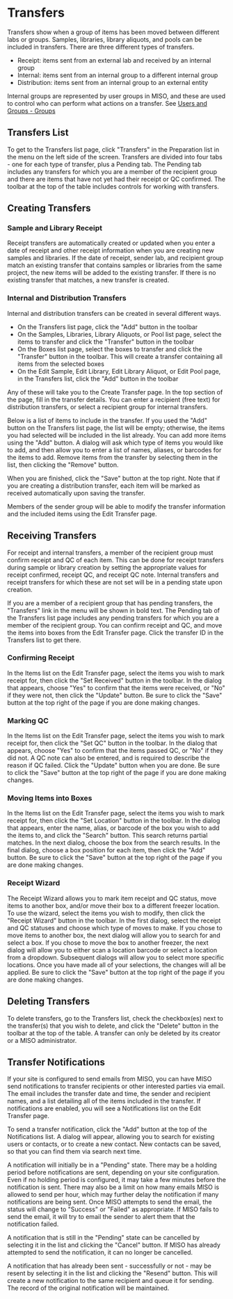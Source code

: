# Transfers

Transfers show when a group of items has been moved between different labs or groups. Samples, libraries, library
aliquots, and pools can be included in transfers. There are three different types of transfers.

* Receipt: items sent from an external lab and received by an internal group
* Internal: items sent from an internal group to a different internal group
* Distribution: items sent from an internal group to an external entity

Internal groups are represented by user groups in MISO, and these are used to control who can perform what actions on a
transfer. See [Users and Groups - Groups](../users_and_groups/#groups)



## Transfers List

To get to the Transfers list page, click "Transfers" in the Preparation list in the menu on the left side of the
screen. Transfers are divided into four tabs - one for each type of transfer, plus a Pending tab. The Pending tab
includes any transfers for which you are a member of the recipient group and there are items that have not yet had
their receipt or QC confirmed. The toolbar at the top of the table includes controls for working with transfers.



## Creating Transfers

### Sample and Library Receipt

Receipt transfers are automatically created or updated when you enter a date of receipt and other receipt information
when you are creating new samples and libraries. If the date of receipt, sender lab, and recipient group match an
existing transfer that contains samples or libraries from the same project, the new items will be added to the existing
transfer. If there is no existing transfer that matches, a new transfer is created.



### Internal and Distribution Transfers

Internal and distribution transfers can be created in several different ways.

* On the Transfers list page, click the "Add" button in the toolbar
* On the Samples, Libraries, Library Aliquots, or Pool list page, select the items to transfer and click the "Transfer"
  button in the toolbar
* On the Boxes list page, select the boxes to transfer and click the "Transfer" button in the toolbar. This will create
  a transfer containing all items from the selected boxes
* On the Edit Sample, Edit Library, Edit Library Aliquot, or Edit Pool page, in the Transfers list, click the "Add"
  button in the toolbar

Any of these will take you to the Create Transfer page. In the top section of the page, fill in the transfer details.
You can enter a recipient (free text) for distribution transfers, or select a recipient group for internal transfers.

Below is a list of items to include in the transfer. If you used the "Add" button on the Transfers list page, the list
will be empty; otherwise, the items you had selected will be included in the list already. You can add more items using
the "Add" button. A dialog will ask which type of items you would like to add, and then allow you to enter a list of
names, aliases, or barcodes for the items to add. Remove items from the transfer by selecting them in the list, then
clicking the "Remove" button.

When you are finished, click the "Save" button at the top right. Note that if you are creating a distribution transfer,
each item will be marked as received automatically upon saving the transfer.

Members of the sender group will be able to modify the transfer information and the included items using the Edit
Transfer page.



## Receiving Transfers

For receipt and internal transfers, a member of the recipient group must confirm receipt and QC of each item. This can
be done for receipt transfers during sample or library creation by setting the appropriate values for receipt
confirmed, receipt QC, and receipt QC note. Internal transfers and receipt transfers for which these are not set will
be in a pending state upon creation.

If you are a member of a recipient group that has pending transfers, the "Transfers" link in the menu will be shown in
bold text. The Pending tab of the Transfers list page includes any pending transfers for which you are a member of the
recipient group. You can confirm receipt and QC, and move the items into boxes from the Edit Transfer page. Click the
transfer ID in the Transfers list to get there.



### Confirming Receipt

In the Items list on the Edit Transfer page, select the items you wish to mark receipt for, then click the "Set
Received" button in the toolbar. In the dialog that appears, choose "Yes" to confirm that the items were received, or
"No" if they were not, then click the "Update" button. Be sure to click the "Save" button at the top right of the page
if you are done making changes.



### Marking QC

In the Items list on the Edit Transfer page, select the items you wish to mark receipt for, then click the "Set QC"
button in the toolbar. In the dialog that appears, choose "Yes" to confirm that the items passed QC, or "No" if they
did not. A QC note can also be entered, and is required to describe the reason if QC failed. Click the "Update" button
when you are done. Be sure to click the "Save" button at the top right of the page if you are done making changes.



### Moving Items into Boxes

In the Items list on the Edit Transfer page, select the items you wish to mark receipt for, then click the "Set
Location" button in the toolbar. In the dialog that appears, enter the name, alias, or barcode of the box you wish to
add the items to, and click the "Search" button. This search returns partial matches. In the next dialog, choose the
box from the search results. In the final dialog, choose a box position for each item, then click the "Add" button. Be
sure to click the "Save" button at the top right of the page if you are done making changes.



### Receipt Wizard

The Receipt Wizard allows you to mark item receipt and QC status, move items to another box, and/or move their box to
a different freezer location. To use the wizard, select the items you wish to modify, then click the "Receipt Wizard"
button in the toolbar. In the first dialog, select the receipt and QC statuses and choose which type of moves to make.
If you chose to move items to another box, the next dialog will allow you to search for and select a box. If you chose
to move the box to another freezer, the next dialog will allow you to either scan a location barcode or select a
location from a dropdown. Subsequent dialogs will allow you to select more specific locations. Once you have made all
of your selections, the changes will all be applied. Be sure to click the "Save" button at the top right of the page
if you are done making changes.



## Deleting Transfers

To delete transfers, go to the Transfers list, check the checkbox(es) next to the transfer(s) that you wish to delete,
and click the "Delete" button in the toolbar at the top of the table. A transfer can only be deleted by its creator or
a MISO administrator.



## Transfer Notifications

If your site is configured to send emails from MISO, you can have MISO send notifications to transfer recipients or
other interested parties via email. The email includes the transfer date and time, the sender and recipient names, and
a list detailing all of the items included in the transfer. If notifications are enabled, you will see a Notifications
list on the Edit Transfer page.

To send a transfer notification, click the "Add" button at the top of the Notifications list. A dialog will appear,
allowing you to search for existing users or contacts, or to create a new contact. New contacts can be saved, so that
you can find them via search next time.

A notification will initially be in a "Pending" state. There may be a holding period before notifications are sent,
depending on your site configuration. Even if no holding period is configured, it may take a few minutes before the
notification is sent. There may also be a limit on how many emails MISO is allowed to send per hour, which may further
delay the notification if many notifications are being sent. Once MISO attempts to send the email, the status will
change to "Success" or "Failed" as appropriate. If MISO fails to send the email, it will try to email the sender to
alert them that the notification failed.

A notification that is still in the "Pending" state can be cancelled by selecting it in the list and clicking the
"Cancel" button. If MISO has already attempted to send the notification, it can no longer be cancelled.

A notification that has already been sent - successfully or not - may be resent by selecting it in the list and clicking
the "Resend" button. This will create a new notification to the same recipient and queue it for sending. The record of
the original notification will be maintained.
